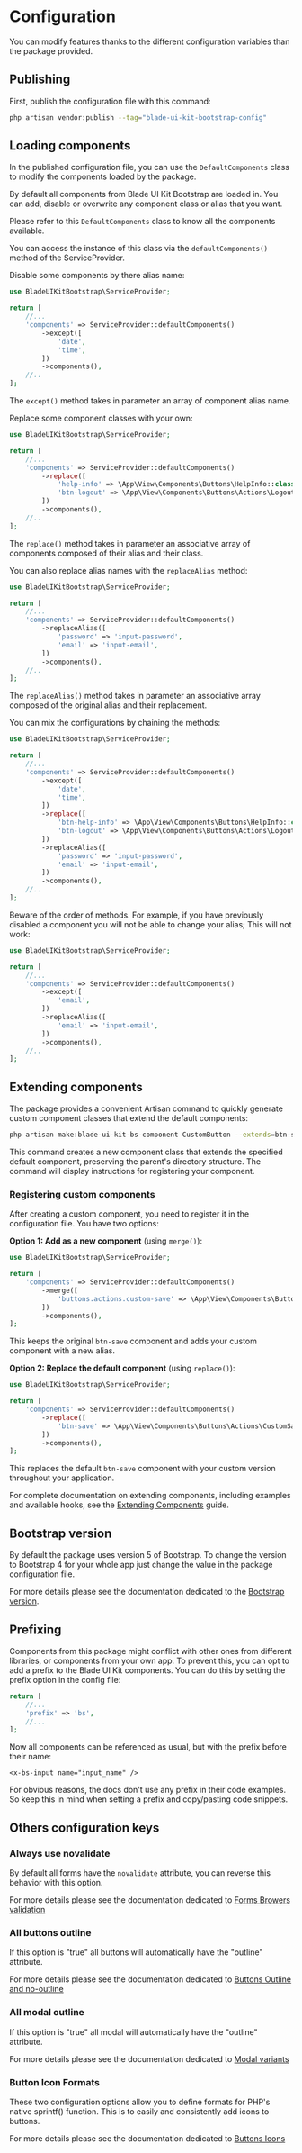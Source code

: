 Configuration
=============

You can modify features thanks to the different configuration variables than the package provided.

Publishing
----------

First, publish the configuration file with this command:

```bash
php artisan vendor:publish --tag="blade-ui-kit-bootstrap-config"
```

Loading components
------------------

In the published configuration file, you can use the `DefaultComponents` class to modify the components loaded by the package.

By default all components from Blade UI Kit Bootstrap are loaded in. You can add, disable or overwrite any component class or alias that you want.

Please refer to this `DefaultComponents` class to know all the components available.

You can access the instance of this class via the `defaultComponents()` method of the ServiceProvider.

Disable some components by there alias name:

```php
use BladeUIKitBootstrap\ServiceProvider;

return [
    //...
    'components' => ServiceProvider::defaultComponents()
        ->except([
            'date',
            'time',
        ])
        ->components(),
    //..
];
```

The `except()` method takes in parameter an array of component alias name.

Replace some component classes with your own:

```php
use BladeUIKitBootstrap\ServiceProvider;

return [
    //...
    'components' => ServiceProvider::defaultComponents()
        ->replace([
            'help-info' => \App\View\Components\Buttons\HelpInfo::class,
            'btn-logout' => \App\View\Components\Buttons\Actions\Logout::class,
        ])
        ->components(),
    //..
];
```

The `replace()` method takes in parameter an associative array of components composed of their alias and their class.

You can also replace alias names with the `replaceAlias` method:

```php
use BladeUIKitBootstrap\ServiceProvider;

return [
    //...
    'components' => ServiceProvider::defaultComponents()
        ->replaceAlias([
            'password' => 'input-password',
            'email' => 'input-email',
        ])
        ->components(),
    //..
];
```

The `replaceAlias()` method takes in parameter an associative array composed of the original alias and their replacement.

You can mix the configurations by chaining the methods:

```php
use BladeUIKitBootstrap\ServiceProvider;

return [
    //...
    'components' => ServiceProvider::defaultComponents()
        ->except([
            'date',
            'time',
        ])
        ->replace([
            'btn-help-info' => \App\View\Components\Buttons\HelpInfo::class,
            'btn-logout' => \App\View\Components\Buttons\Actions\Logout::class,
        ])
        ->replaceAlias([
            'password' => 'input-password',
            'email' => 'input-email',
        ])
        ->components(),
    //..
];
```

Beware of the order of methods. For example, if you have previously disabled a component you will not be able to change your alias; This will not work:

```php
use BladeUIKitBootstrap\ServiceProvider;

return [
    //...
    'components' => ServiceProvider::defaultComponents()
        ->except([
            'email',
        ])
        ->replaceAlias([
            'email' => 'input-email',
        ])
        ->components(),
    //..
];
```

Extending components
--------------------

The package provides a convenient Artisan command to quickly generate custom component classes that extend the default components:

```bash
php artisan make:blade-ui-kit-bs-component CustomButton --extends=btn-save
```

This command creates a new component class that extends the specified default component, preserving the parent's directory structure. The command will display instructions for registering your component.

### Registering custom components

After creating a custom component, you need to register it in the configuration file. You have two options:

**Option 1: Add as a new component** (using `merge()`):

```php
use BladeUIKitBootstrap\ServiceProvider;

return [
    'components' => ServiceProvider::defaultComponents()
        ->merge([
            'buttons.actions.custom-save' => \App\View\Components\Buttons\Actions\CustomSave::class,
        ])
        ->components(),
];
```

This keeps the original `btn-save` component and adds your custom component with a new alias.

**Option 2: Replace the default component** (using `replace()`):

```php
use BladeUIKitBootstrap\ServiceProvider;

return [
    'components' => ServiceProvider::defaultComponents()
        ->replace([
            'btn-save' => \App\View\Components\Buttons\Actions\CustomSave::class,
        ])
        ->components(),
];
```

This replaces the default `btn-save` component with your custom version throughout your application.

For complete documentation on extending components, including examples and available hooks, see the [Extending Components](./extending-components.md) guide.

Bootstrap version
-----------------

By default the package uses version 5 of Bootstrap. To change the version to Bootstrap 4 for your whole app just change the value in the package configuration file.

For more details please see the documentation dedicated to the [Bootstrap version](./bootstrap-version.md).


Prefixing
---------

Components from this package might conflict with other ones from different libraries, or components from your own app. To prevent this, you can opt to add a prefix to the Blade UI Kit components. You can do this by setting the prefix option in the config file:

```php
return [
    //...
    'prefix' => 'bs',
    //...
];
```
Now all components can be referenced as usual, but with the prefix before their name:

```blade
<x-bs-input name="input_name" />
```
For obvious reasons, the docs don't use any prefix in their code examples. So keep this in mind when setting a prefix and copy/pasting code snippets.


Others configuration keys
-------------------------

### Always use novalidate

By default all forms have the `novalidate` attribute, you can reverse this behavior with this option.

For more details please see the documentation dedicated to [Forms Browers validation](./forms#browers-validation)

### All buttons outline

If this option is "true" all buttons will automatically have the "outline" attribute.

For more details please see the documentation dedicated to [Buttons Outline and no-outline](./buttons/buttons.md#outline-and-no-outline)

### All modal outline

If this option is "true" all modal will automatically have the "outline" attribute.

For more details please see the documentation dedicated to [Modal variants](./modals#modal-variants)

### Button Icon Formats

These two configuration options allow you to define formats for PHP's native sprintf() function. This is to easily and consistently add icons to buttons.

For more details please see the documentation dedicated to [Buttons Icons](./buttons/buttons.md#icons)

